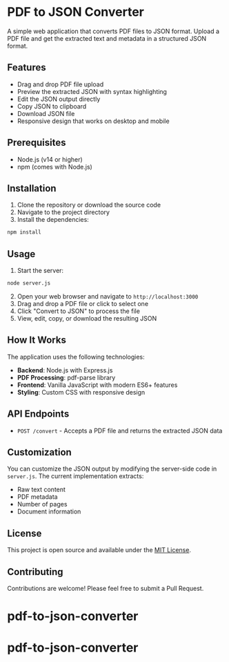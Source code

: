 # PDF to JSON Converter

A simple web application that converts PDF files to JSON format. Upload a PDF file and get the extracted text and metadata in a structured JSON format.

## Features

- Drag and drop PDF file upload
- Preview the extracted JSON with syntax highlighting
- Edit the JSON output directly
- Copy JSON to clipboard
- Download JSON file
- Responsive design that works on desktop and mobile

## Prerequisites

- Node.js (v14 or higher)
- npm (comes with Node.js)

## Installation

1. Clone the repository or download the source code
2. Navigate to the project directory
3. Install the dependencies:

```bash
npm install
```

## Usage

1. Start the server:

```bash
node server.js
```

2. Open your web browser and navigate to `http://localhost:3000`
3. Drag and drop a PDF file or click to select one
4. Click "Convert to JSON" to process the file
5. View, edit, copy, or download the resulting JSON

## How It Works

The application uses the following technologies:

- **Backend**: Node.js with Express.js
- **PDF Processing**: pdf-parse library
- **Frontend**: Vanilla JavaScript with modern ES6+ features
- **Styling**: Custom CSS with responsive design

## API Endpoints

- `POST /convert` - Accepts a PDF file and returns the extracted JSON data

## Customization

You can customize the JSON output by modifying the server-side code in `server.js`. The current implementation extracts:

- Raw text content
- PDF metadata
- Number of pages
- Document information

## License

This project is open source and available under the [MIT License](LICENSE).

## Contributing

Contributions are welcome! Please feel free to submit a Pull Request.
# pdf-to-json-converter
# pdf-to-json-converter
